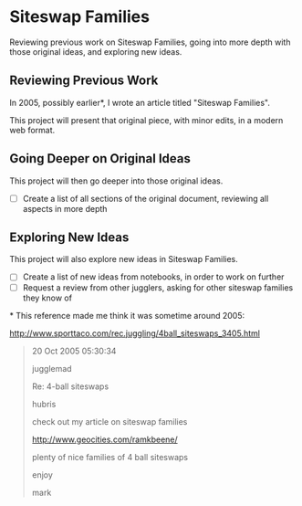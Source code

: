 # Siteswap Families

Reviewing previous work on Siteswap Families, going into more depth with those original ideas, and exploring new ideas.

## Reviewing Previous Work

In 2005, possibly earlier*, I wrote an article titled "Siteswap Families".

This project will present that original piece, with minor edits, in a modern web format.

## Going Deeper on Original Ideas

This project will then go deeper into those original ideas.

- [ ] Create a list of all sections of the original document, reviewing all aspects in more depth

## Exploring New Ideas

This project will also explore new ideas in Siteswap Families.

- [ ] Create a list of new ideas from notebooks, in order to work on further
- [ ] Request a review from other jugglers, asking for other siteswap families they know of

\* This reference made me think it was sometime around 2005: 

http://www.sporttaco.com/rec.juggling/4ball_siteswaps_3405.html

> 20 Oct 2005 05:30:34
>
> jugglemad
> 
> Re: 4-ball siteswaps
> 
> hubris 
> 
> check out my article on siteswap families 
> 
> http://www.geocities.com/ramkbeene/
> 
> plenty of nice families of 4 ball siteswaps 
> 
> enjoy 
> 
> mark 
